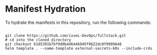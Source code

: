 
# Manifest Hydration

To hydrate the manifests in this repository, run the following commands:

```shell

git clone https://github.com/ixxeL-DevOps/fullstack.git
# cd into the cloned directory
git checkout 6185391b7bf9d0b4d644b945f9622dc0f9999648
helm template . --name-template external-secrets-k0s --include-crds
```